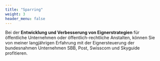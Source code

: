 ```yaml
---
title: "Sparring"
weight: 3
header_menu: false
---
```

Bei der **Entwicklung und Verbesserung von Eignerstrategien** für öffentliche Unternehmen oder öffentlich-rechtliche Anstalten, können Sie von meiner langjährigen Erfahrung mit der Eignersteuerung der bundesnahmen Unternehmen SBB, Post, Swisscom und Skyguide profitieren.
